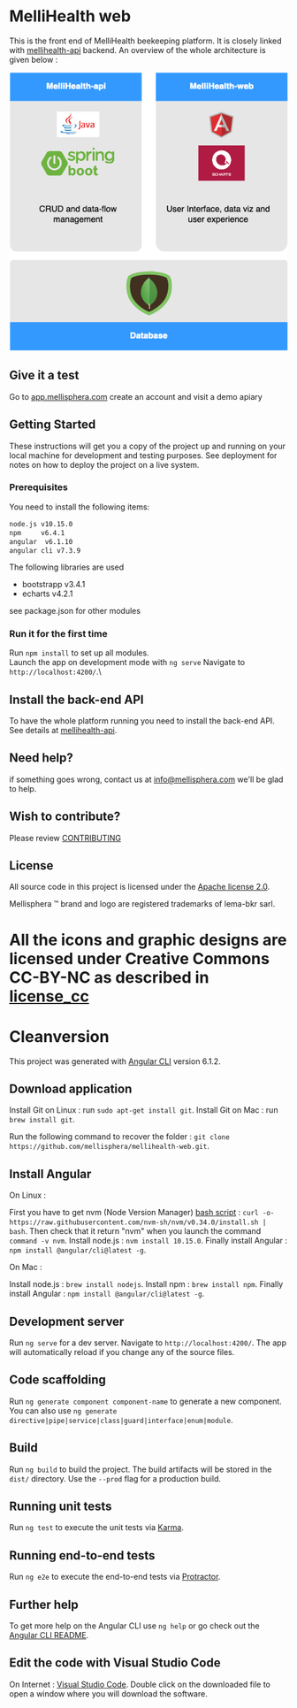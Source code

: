 # MelliHealth web

This is the front end of MelliHealth beekeeping platform. 
It is closely linked with [mellihealth-api](https://github.com/mellisphera/mellihealth-api) backend.
An overview of the whole architecture is given below :

![](img/mellihealth_scheme.png)

## Give it a test
Go to [app.mellisphera.com](https://app.mellisphera.com)
create an account and visit a demo apiary


## Getting Started

These instructions will get you a copy of the project up and running on your local machine for development and testing purposes. See deployment for notes on how to deploy the project on a live system.

### Prerequisites

You need to install the following items:

```
node.js v10.15.0
npm     v6.4.1
angular  v6.1.10  
angular cli v7.3.9
```
The following libraries are used
- bootstrapp v3.4.1
- echarts v4.2.1

see package.json for other modules

### Run it for the first time
Run `npm install` to set up all modules.\
Launch the app on development mode with `ng serve`
Navigate to `http://localhost:4200/`.\


## Install the back-end API
To have the whole platform running you need to install the back-end API.\
See details at [mellihealth-api](https://github.com/mellisphera/mellihealth-api).

## Need help?
if something goes wrong, contact us at info@mellisphera.com we'll be glad to help.

## Wish to contribute?
Please review [CONTRIBUTING](https://github.com/mellisphera/mellihealth-web/blob/master/CONTRIBUTING.md) 

## License
All source code in this project is licensed under the [Apache license 2.0](https://apache.org/licenses/LICENSE-2.0).

Mellisphera ™ brand and logo are registered trademarks of lema-bkr sarl. 

All the icons and graphic designs are licensed under Creative Commons CC-BY-NC as described in [license_cc](https://github.com/mellisphera/mellihealth-web/blob/master/LICENSE_CC)
=======
# Cleanversion

This project was generated with [Angular CLI](https://github.com/angular/angular-cli) version 6.1.2.

## Download application

Install Git on Linux : run `sudo apt-get install git`.
Install Git on Mac : run `brew install git`.

Run the following command to recover the folder : `git clone https://github.com/mellisphera/mellihealth-web.git`.

## Install Angular

On Linux :

First you have to get nvm (Node Version Manager) [bash script](https://github.com/nvm-sh/nvm) : `curl -o- https://raw.githubusercontent.com/nvm-sh/nvm/v0.34.0/install.sh | bash`.
Then check that it return "nvm" when you launch the command `command -v nvm`.
Install node.js : `nvm install 10.15.0`.
Finally install Angular : `npm install @angular/cli@latest -g`.

On Mac :

Install node.js : `brew install nodejs`.
Install npm : `brew install npm`.
Finally install Angular : `npm install @angular/cli@latest -g`.

## Development server

Run `ng serve` for a dev server. Navigate to `http://localhost:4200/`. The app will automatically reload if you change any of the source files.

## Code scaffolding

Run `ng generate component component-name` to generate a new component. You can also use `ng generate directive|pipe|service|class|guard|interface|enum|module`.

## Build

Run `ng build` to build the project. The build artifacts will be stored in the `dist/` directory. Use the `--prod` flag for a production build.

## Running unit tests

Run `ng test` to execute the unit tests via [Karma](https://karma-runner.github.io).

## Running end-to-end tests

Run `ng e2e` to execute the end-to-end tests via [Protractor](http://www.protractortest.org/).

## Further help

To get more help on the Angular CLI use `ng help` or go check out the [Angular CLI README](https://github.com/angular/angular-cli/blob/master/README.md).

## Edit the code with Visual Studio Code

On Internet : [Visual Studio Code](https://code.visualstudio.com/Download).
Double click on the downloaded file to open a window where you will download the software.
